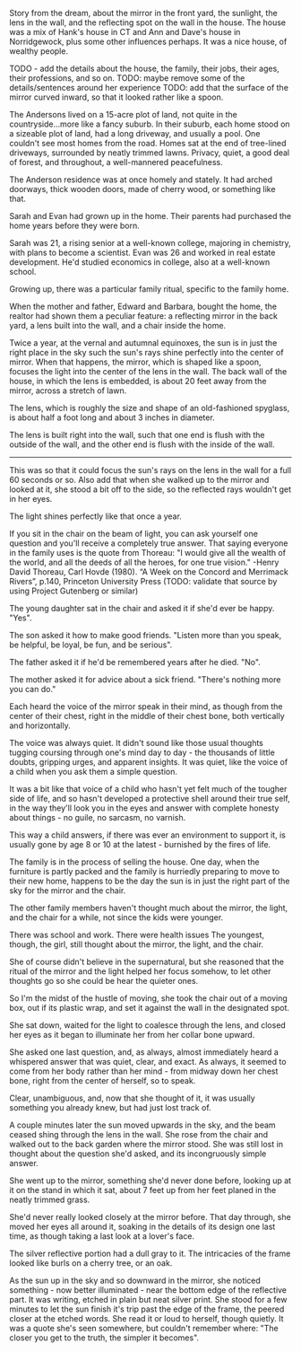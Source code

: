 Story from the dream, about the mirror in the front yard, the sunlight, the lens in the wall, and the reflecting spot on the wall in the house.
The house was a mix of Hank's house in CT and Ann and Dave's house in Norridgewock, plus some other influences perhaps.
It was a nice house, of wealthy people.

TODO - add the details about the house, the family, their jobs, their ages, their professions, and so on.
TODO: maybe remove some of the details/sentences around her experience
TODO: add that the surface of the mirror curved inward, so that it looked rather like a spoon.

The Andersons lived on a 15-acre plot of land, not quite in the countryside...more like a fancy suburb.
In their suburb, each home stood on a sizeable plot of land, had a long driveway, and usually a pool.
One couldn't see most homes from the road.
Homes sat at the end of tree-lined driveways, surrounded by neatly trimmed lawns.
Privacy, quiet, a good deal of forest, and throughout, a well-mannered peacefulness.

The Anderson residence was at once homely and stately. It had arched doorways, thick wooden doors, made of cherry wood, or something like that.

Sarah and Evan had grown up in the home. Their parents had purchased the home years before they were born.

Sarah was 21, a rising senior at a well-known college, majoring in chemistry, with plans to become a scientist.
Evan was 26 and worked in real estate development. He'd studied economics in college, also at a well-known school.

Growing up, there was a particular family ritual, specific to the family home.

When the mother and father, Edward and Barbara, bought the home, the realtor had shown them a peculiar feature: a reflecting mirror in the back yard, a lens built into the wall, and a chair inside the home.

Twice a year, at the vernal and autumnal equinoxes, the sun is in just the right place in the sky such the sun's rays shine perfectly into the center of mirror.
When that happens, the mirror, which is shaped like a spoon, focuses the light into the center of the lens in the wall.
The back wall of the house, in which the lens is embedded, is about 20 feet away from the mirror, across a stretch of lawn.

The lens, which is roughly the size and shape of an old-fashioned spyglass, is about half a foot long and about 3 inches in diameter.

The lens is built right into the wall, such that one end is flush with the outside of the wall, and the other end is flush with the inside of the wall.

-----

This was so that it could focus the sun's rays on the lens in the wall for a full 60 seconds or so.
Also add that when she walked up to the mirror and looked at it, she stood a bit off to the side, so the reflected rays wouldn't get in her eyes.

The light shines perfectly like that once a year.

If you sit in the chair on the beam of light, you can ask yourself one question and you'll receive a completely true answer.
That saying everyone in the family uses is the quote from Thoreau: "I would give all the wealth of the world, and all the deeds of all the heroes, for one true vision." -Henry David Thoreau, Carl Hovde (1980). “A Week on the Concord and Merrimack Rivers”, p.140, Princeton University Press (TODO: validate that source by using Project Gutenberg or similar)

The young daughter sat in the chair and asked it if she'd ever be happy. "Yes".

The son asked it how to make good friends. "Listen more than you speak, be helpful, be loyal, be fun, and be serious".

The father asked it if he'd be remembered years after he died. "No".

The mother asked it for advice about a sick friend. "There's nothing more you can do."

Each heard the voice of the mirror speak in their mind, as though from the center of their chest, right in the middle of their chest bone, both vertically and horizontally.

The voice was always quiet.
It didn't sound like those usual thoughts tugging coursing through one's mind day to day - the thousands of little doubts, gripping urges, and apparent insights.
It was quiet, like the voice of a child when you ask them a simple question.

It was a bit like that voice of a child who hasn't yet felt much of the tougher side of life, and so hasn't developed a protective shell around their true self, in the way they'll look you in the eyes and answer with complete honesty about things - no guile, no sarcasm, no varnish.

This way a child answers, if there was ever an environment to support it, is usually gone by age 8 or 10 at the latest - burnished by the fires of life.

The family is in the process of selling the house.
One day, when the furniture is partly packed and the family is hurriedly preparing to move to their new home, happens to be the day the sun is in just the right part of the sky for the mirror and the chair.

The other family members haven't thought much about the mirror, the light, and the chair for a while, not since the kids were younger.

There was school and work. There were health issues
The youngest, though, the girl, still thought about the mirror, the light, and the chair.

She of course didn't believe in the supernatural, but she reasoned that the ritual of the mirror and the light helped her focus somehow, to let other thoughts go so she could be hear the quieter ones.

So I'm the midst of the hustle of moving, she took the chair out of a moving box, out if its plastic wrap, and set it against the wall in the designated spot.

She sat down, waited for the light to coalesce through the lens, and closed her eyes as it began to illuminate her from her collar bone upward.

She asked one last question, and, as always, almost immediately heard a whispered answer that was quiet, clear, and exact.
As always, it seemed to come from her body rather than her mind - from midway down her chest bone, right from the center of herself, so to speak.

Clear, unambiguous, and, now that she thought of it, it was usually something you already knew, but had just lost track of.

A couple minutes later the sun moved upwards in the sky, and the beam ceased shing through the lens in the wall.
She rose from the chair and walked out to the back garden where the mirror stood.
She was still lost in thought about the question she'd asked, and its incongruously simple answer.

She went up to the mirror, something she'd never done before, looking up at it on the stand in which it sat, about 7 feet up from her feet planed in the neatly trimmed grass.

She'd never really looked closely at the mirror before.
That day through, she moved her eyes all around it, soaking in the details of its design one last time, as though taking a last look at a lover's face.

The silver reflective portion had a dull gray to it. The intricacies of the frame looked like burls on a cherry tree, or an oak.

As the sun up in the sky and so downward in the mirror, she noticed something - now better illuminated - near the bottom edge of the reflective part.
It was writing, etched in plain but neat silver print.
She stood for a few minutes to let the sun finish it's trip past the edge of the frame, the peered closer at the etched words.
She read it or loud to herself, though quietly.
It was a quote she's seen somewhere, but couldn't remember where: "The closer you get to the truth, the simpler it becomes". 
